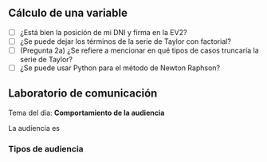 ## Cálculo de una variable

- [ ] ¿Está bien la posición de mi DNI y firma en la EV2?
- [ ] ¿Se puede dejar los términos de la serie de Taylor con factorial?
- [ ] (Pregunta 2a) ¿Se refiere a mencionar en qué tipos de casos truncaría la serie de Taylor?
- [ ] ¿Se puede usar Python para el método de Newton Raphson?

## Laboratorio de comunicación

Tema del día: **Comportamiento de la audiencia**

La audiencia es 

### Tipos de audiencia

